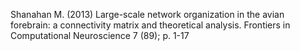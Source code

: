 Shanahan M. (2013) Large-scale network organization in the avian forebrain: a connectivity matrix and theoretical analysis.  Frontiers in Computational Neuroscience 7 (89); p. 1-17
